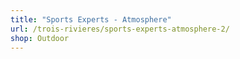 ```yaml
---
title: "Sports Experts - Atmosphere"
url: /trois-rivieres/sports-experts-atmosphere-2/
shop: Outdoor
---
```


